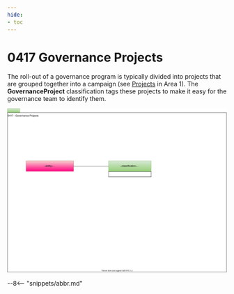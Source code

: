 ```yaml
---
hide:
- toc
---
```


<!-- SPDX-License-Identifier: CC-BY-4.0 -->
<!-- Copyright Contributors to the ODPi Egeria project. -->

# 0417 Governance Projects

The roll-out of a governance program is typically divided into projects that are grouped together into a campaign (see [Projects](/types/1/0130-Projects) in Area 1).
The **GovernanceProject** classification tags these projects to make it easy for the governance team to identify them.

![UML](0417-Governance-Projects.svg)


--8<-- "snippets/abbr.md"